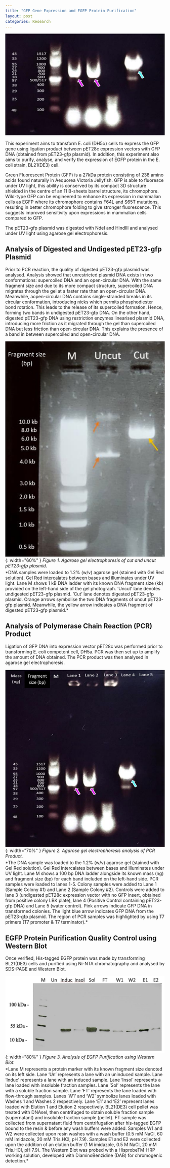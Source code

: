 ```yaml
---
title: "GFP Gene Expression and EGFP Protein Purification"
layout: post
categories: Research
---
```


![GfpProjectCover](/assets/img/research/gfp/cover.png)

This experiment aims to transform E. coli (DH5α) cells to express the GFP gene using ligation product between pET28c expression vectors with GFP DNA (obtained from pET23-gfp plasmid). In addition, this experiment also aims to purify, analyse, and verify the expression of EGFP protein in the E. coli strain, BL21(DE3) cell.


Green Fluorescent Protein (GFP) is a 27kDa protein consisting of 238 amino acids found naturally in Aequorea Victoria Jellyfish. GFP is able to fluoresce under UV light, this ability is conserved by its compact 3D structure shielded in the centre of an 11 B-sheets barrel structure, its chromophore. Wild-type GFP can be engineered to enhance its expression in mammalian cells as EGFP where its chromophore contains F64L and S65T mutations, resulting in better chromophore folding to give stronger fluorescence. This suggests improved sensitivity upon expressions in mammalian cells compared to GFP. 

The pET23-gfp plasmid was digested with NdeI and HindIII and analysed under UV light using agarose gel electrophoresis.

## Analysis of Digested and Undigested pET23-gfp Plasmid

Prior to PCR reaction, the quality of digested pET23-gfp plasmid was analysed. Analysis showed that unrestricted plasmid DNA exists in two conformations: supercoiled DNA and an open-circular DNA. With the same fragment size and due to its more compact structure, supercoiled DNA migrates through the gel at a faster rate than an open-circular DNA. Meanwhile, aopen-circular DNA contains single-stranded breaks in its circular conformation, introducing nicks which permits phosphodiester bond rotation. This leads to the release of its supercoiled formation. Hence, forming two bands in undigested pET23-gfp DNA. On the other hand, digested pET23-gfp DNA using restriction enzymes linearised plasmid DNA, introducing more friction as it migrated through the gel than supercoiled DNA but less friction than open-circular DNA. This explains the presence of a band in between supercoiled and open-circular DNA.

![Figure1Pet23](/assets/img/research/gfp/Analysis%20of%20digested%20pET23-gfp%20plasmid.png){: width="60%" }
*Figure 1. Agarose gel electrophoresis of cut and uncut pET23-gfp plasmid.*
<div style="margin-top:-10px;"></div>
*DNA samples were loaded to 1.2% (w/v) agarose gel (stained with Gel Red solution). Gel Red intercalates between bases and illuminates under UV light. Lane M shows 1 kB DNA ladder with its known DNA fragment size (kb) provided on the left-hand side of the gel photograph. ‘Uncut’ lane denotes undigested pET23-gfp plasmid. ‘Cut’ lane denotes digested pET23-gfp plasmid. Orange arrows symbolise the two DNA fragments of uncut pET23-gfp plasmid. Meanwhile, the yellow arrow indicates a DNA fragment of digested pET23-gfp plasmid.*

## Analysis of Polymerase Chain Reaction (PCR) Product

Ligation of GFP DNA into expression vector pET28c was performed prior to transforming E. coli competent cell, DH5a. PCR was then set up to amplify the amount of DNA obtained. The PCR product was then analysed in agarose gel electrophoresis.

![Figure2Pcr](/assets/img/research/gfp/Analysis%20of%20PCR%20product.png){: width="70%" }
*Figure 2. Agarose gel electrophoresis analysis of PCR Product.*
<div style="margin-top:-10px;"></div>
*The DNA sample was loaded to the 1.2% (w/v) agarose gel (stained with Gel Red solution). Gel Red intercalates between bases and illuminates under UV light. Lane M shows a 100 bp DNA ladder alongside its known mass (ng) and fragment size (bp) for each band included on the left-hand side. PCR samples were loaded to lanes 1-5. Colony samples were added to Lane 1 (Sample Colony #1) and Lane 2 (Sample Colony #2). Controls were added to lane 3 (undigested pET28c expression vector with no GFP insert, obtained from positive colony LBK plate), lane 4 (Positive Control containing pET23-gfp DNA) and Lane 5 (water control). Pink arrows indicate GFP DNA in transformed colonies. The light blue arrow indicates GFP DNA from the pET23-gfp plasmid. The region of PCR samples was highlighted by using T7 primers (T7 promoter & T7 terminator).*

## EGFP Protein Purification Quality Control using Western Blot

Once verified, His-tagged EGFP protein was made by transforming BL21(DE3) cells and purified using Ni-NTA chromatography and analysed by SDS-PAGE and Western Blot.

![Figure3Egfp](/assets/img/research/gfp/Western%20Blot%20of%20EGFP%20Purification.png){: width="80%" }
*Figure 3. Analysis of EGFP Purification using Western Blot.*
<div style="margin-top:-10px;"></div>
*Lane M represents a protein marker with its known fragment size denoted on its left side. Lane ‘Un’ represents a lane with an uninduced sample. Lane ‘Induc’ represents a lane with an induced sample. Lane ‘Insol’ represents a lane loaded with insoluble fraction samples. Lane ‘Sol’ represents the lane with a soluble fraction sample. Lane ‘FT’ represents the lane loaded with flow-through samples. Lanes ‘W1’ and ‘W2’ symbolize lanes loaded with Washes 1 and Washes 2 respectively. Lane ‘E1’ and ‘E2’ represent lanes loaded with Elution 1 and Elution 2 respectively. BL21(DE3) cell pellet was treated with DNAsel, then centrifuged to obtain soluble fraction sample (supernatant) and insoluble fraction sample (pellet). FT sample was collected from supernatant fluid from centrifugation after his-tagged EGFP bound to the resin & before any wash buffers were added. Samples W1 and W2 were collected upon resin washes with a wash buffer (0.5 mM NaCl, 60 mM imidazole, 20 mM Tris.HCl, pH 7.9). Samples E1 and E2 were collected upon the addition of an elution buffer (1 M imidazole, 0.5 M NaCl, 20 mM Tris.HCl, pH 7.9). The Western Blot was probed with a HisprobeTM-HRP working solution, developed with DiaminoBenzidine (DAB) for chromogenic detection.*
